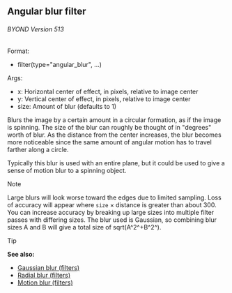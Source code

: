 ## Angular blur filter 
###### BYOND Version 513

Format:
+   filter(type="angular_blur", ...)

Args:
+   x: Horizontal center of effect, in pixels, relative to image center
+   y: Vertical center of effect, in pixels, relative to image center
+   size: Amount of blur (defaults to 1)


Blurs the image by a certain amount in a circular formation, as
if the image is spinning. The size of the blur can roughly be thought of
in "degrees" worth of blur. As the distance from the center increases,
the blur becomes more noticeable since the same amount of angular motion
has to travel farther along a circle. 

Typically this blur is used with an entire plane, but it could be used to give a sense of
motion blur to a spinning object. 

> [!NOTE]
> Large blurs will look
worse toward the edges due to limited sampling. Loss of accuracy will
appear where `size` × distance is greater than about 300. You can
increase accuracy by breaking up large sizes into multiple filter passes
with differing sizes. The blur used is Gaussian, so combining blur sizes
A and B will give a total size of sqrt(A^2^+B^2^).

> [!TIP] 
> **See also:**
> +   [Gaussian blur (filters)](/ref/notes/filters/blur.md) 
> +   [Radial blur (filters)](/ref/notes/filters/radial_blur.md) 
> +   [Motion blur (filters)](/ref/notes/filters/motion_blur.md) 
